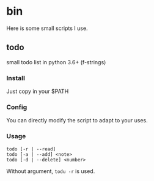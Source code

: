 # bin

Here is some small scripts I use.

## todo
small todo list in python 3.6+ (f-strings)

### Install
Just copy in your $PATH

### Config
You can directly modify the script to adapt to your uses.

### Usage
```
todo [-r | --read]
todo [-a | --add] <note>
todo [-d | --delete] <number>
```
Without argument, `todu -r` is used.
